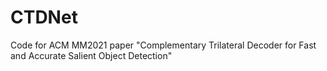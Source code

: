 # CTDNet
Code for ACM MM2021 paper "Complementary Trilateral Decoder for Fast and Accurate Salient Object Detection"
